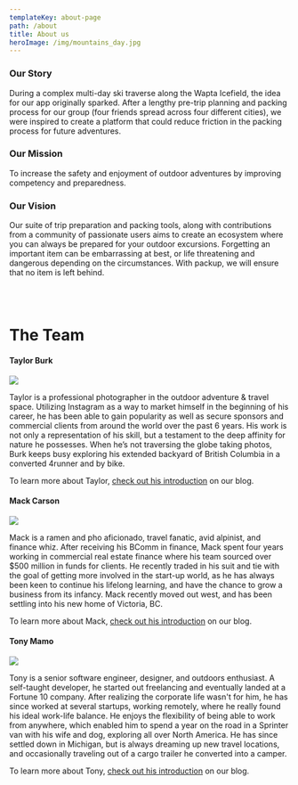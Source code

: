 ```yaml
---
templateKey: about-page
path: /about
title: About us
heroImage: /img/mountains_day.jpg
---
```

### Our Story

During a complex multi-day ski traverse along the Wapta Icefield, the idea for our app originally sparked. After a lengthy pre-trip planning and packing process for our group (four friends spread across four different cities), we were inspired to create a platform that could reduce friction in the packing process for future adventures. 

### Our Mission

To increase the safety and enjoyment of outdoor adventures by improving competency and preparedness.

### Our Vision

Our suite of trip preparation and packing tools, along with contributions from a community of passionate users aims to create an ecosystem where you can always be prepared for your outdoor excursions. Forgetting an important item can be embarrassing at best, or life threatening and dangerous depending on the circumstances. With packup, we will ensure that no item is left behind. 

<br></br>

# The Team

#### Taylor Burk

![](/img/j_kelsey_20191023_0625-2.jpg)

Taylor is a professional photographer in the outdoor adventure & travel space. Utilizing Instagram as a way to market himself in the beginning of his career, he has been able to gain popularity as well as secure sponsors and commercial clients from around the world over the past 6 years. His work is not only a representation of his skill, but a testament to the deep affinity for nature he possesses. When he’s not traversing the globe taking photos, Burk keeps busy exploring his extended backyard of British Columbia in a converted 4runner and by bike.

To learn more about Taylor, [check out his introduction](https://getpackup.com/blog/2020-09-10-meet-the-team-taylor-burk/) on our blog.

#### Mack Carson

![](/img/mackheadshot.jpg)

Mack is a ramen and pho aficionado, travel fanatic, avid alpinist, and finance whiz. After receiving his BComm in finance, Mack spent four years working in commercial real estate finance where his team sourced over $500 million in funds for clients. He recently traded in his suit and tie with the goal of getting more involved in the start-up world, as he has always been keen to continue his lifelong learning, and have the chance to grow a business from its infancy. Mack recently moved out west, and has been settling into his new home of Victoria, BC.

To learn more about Mack, [check out his introduction](https://getpackup.com/blog/2020-09-11-meet-the-team-mack-carson/) on our blog.

#### Tony Mamo

![](/img/tony.jpg)

Tony is a senior software engineer, designer, and outdoors enthusiast. A self-taught developer, he started out freelancing and eventually landed at a Fortune 10 company. After realizing the corporate life wasn't for him, he has since worked at several startups, working remotely, where he really found his ideal work-life balance. He enjoys the flexibility of being able to work from anywhere, which enabled him to spend a year on the road in a Sprinter van with his wife and dog, exploring all over North America. He has since settled down in Michigan, but is always dreaming up new travel locations, and occasionally traveling out of a cargo trailer he converted into a camper.

To learn more about Tony, [check out his introduction](https://getpackup.com/blog/2020-09-11-meet-the-team-tony-mamo/) on our blog.